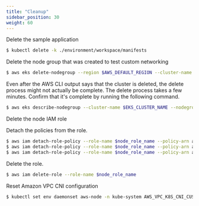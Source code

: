 ```yaml
---
title: "Cleanup"
sidebar_position: 30
weight: 60
---
```


Delete the sample application

```bash expectError=true
$ kubectl delete -k ./environment/workspace/manifests
```

Delete the node group that was created to test custom networking

```bash expectError=true
$ aws eks delete-nodegroup --region $AWS_DEFAULT_REGION --cluster-name $EKS_CLUSTER_NAME --nodegroup-name custom-networking-nodegroup
```

Even after the AWS CLI output says that the cluster is deleted, the delete process might not actually be complete. The delete process takes a few minutes. Confirm that it's complete by running the following command.

```bash expectError=true
$ aws eks describe-nodegroup --cluster-name $EKS_CLUSTER_NAME --nodegroup-name custom-networking-nodegroup --query nodegroup.status --output text
```

Delete the node IAM role

Detach the policies from the role.

```bash expectError=true
$ aws iam detach-role-policy --role-name $node_role_name --policy-arn arn:aws:iam::aws:policy/AmazonEKSWorkerNodePolicy
$ aws iam detach-role-policy --role-name $node_role_name --policy-arn arn:aws:iam::aws:policy/AmazonEC2ContainerRegistryReadOnly
$ aws iam detach-role-policy --role-name $node_role_name --policy-arn arn:aws:iam::aws:policy/AmazonEKS_CNI_Policy
```

Delete the role.


```bash expectError=true
$ aws iam delete-role --role-name $node_role_name
```

Reset Amazon VPC CNI configuration

```bash expectError=true
$ kubectl set env daemonset aws-node -n kube-system AWS_VPC_K8S_CNI_CUSTOM_NETWORK_CFG=false
```